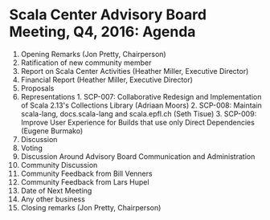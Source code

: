 # Scala Center Advisory Board Meeting, Q4, 2016: Agenda

1. Opening Remarks (Jon Pretty, Chairperson)
2. Ratification of new community member
3. Report on Scala Center Activities (Heather Miller, Executive Director)
4. Financial Report (Heather Miller, Executive Director)
5. Proposals
  1. Representations
    1. SCP-007: Collaborative Redesign and Implementation of Scala 2.13's Collections Library (Adriaan Moors)
    2. SCP-008: Maintain scala-lang, docs.scala-lang and scala.epfl.ch (Seth Tisue)
    3. SCP-009: Improve User Experience for Builds that use only Direct Dependencies (Eugene Burmako)
  2. Discussion
  3. Voting
6. Discussion Around Advisory Board Communication and Administration
7. Community Discussion
  1. Community Feedback from Bill Venners
  2. Community Feedback from Lars Hupel
8. Date of Next Meeting
9. Any other business
10. Closing remarks (Jon Pretty, Chairperson)
